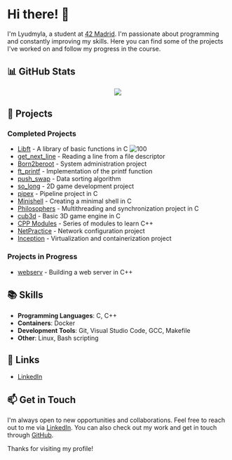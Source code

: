 # Hi there! 👋

I'm Lyudmyla, a student at [42 Madrid](https://www.42madrid.com/). I'm passionate about programming and constantly improving my skills. Here you can find some of the projects I've worked on and follow my progress in the course.

## 📊 GitHub Stats

<a href="https://github.com/lyandriy" style="display: flex; align-items: center; justify-content: center; flex-wrap: wrap;">
  <img align="top" src="https://github-readme-stats-git-masterrstaa-rickstaa.vercel.app/api/top-langs/?username=lyandriy&layout=compact&theme=highcontrast" />
</a>

## 🚀 Projects

### Completed Projects
- [Libft](https://github.com/lyandriy/libft) - A library of basic functions in C ![100](https://img.shields.io/badge/Score-100%2F100-brightgreen)
- [get_next_line](https://github.com/lyandriy/get_next_line) - Reading a line from a file descriptor
- [Born2beroot](https://github.com/lyandriy/Born2beRoot) - System administration project
- [ft_printf](https://github.com/lyandriy/printf) - Implementation of the printf function
- [push_swap](https://github.com/lyandriy/push_swap) - Data sorting algorithm
- [so_long](https://github.com/lyandriy/libft) - 2D game development project
- [pipex](https://github.com/lyandriy/pipex) - Pipeline project in C
- [Minishell](https://github.com/lyandriy/Minishell) - Creating a minimal shell in C
- [Philosophers](https://github.com/lyandriy/Philo) - Multithreading and synchronization project in C
- [cub3d](https://github.com/lyandriy/Cub3D) - Basic 3D game engine in C
- [CPP Modules](https://github.com/lyandriy/C-Plus-Plus) - Series of modules to learn C++
- [NetPractice](https://github.com/lyandriy/NetPractice) - Network configuration project
- [Inception](https://github.com/lyandriy/Inception) - Virtualization and containerization project

### Projects in Progress
- [webserv](https://github.com/lyandriy/webserv) - Building a web server in C++

## 📚 Skills
- **Programming Languages**: C, C++
- **Containers**: Docker
- **Development Tools**: Git, Visual Studio Code, GCC, Makefile
- **Other**: Linux, Bash scripting

## 🔗 Links
- [LinkedIn](https://www.linkedin.com/in/lyudmyla-andriychyk-fetsenets-419300242/)

## 📫 Get in Touch
I'm always open to new opportunities and collaborations. Feel free to reach out to me via [LinkedIn](https://www.linkedin.com/in/lyudmyla-andriychyk-fetsenets-419300242/). You can also check out my work and get in touch through [GitHub](https://github.com/lyandriy).

Thanks for visiting my profile!
